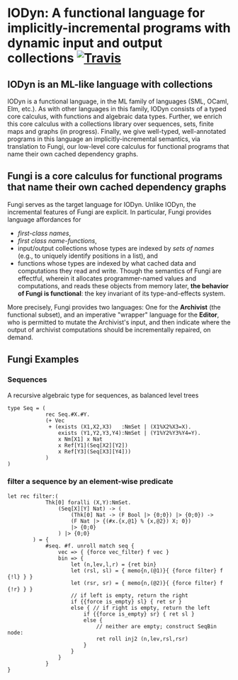 # IODyn: A functional language for implicitly-incremental programs with dynamic input and output collections [![Travis](https://api.travis-ci.org/cuplv/iodyn-lang.rust.svg?branch=master)](https://travis-ci.org/cuplv/iodyn-lang.rust)

## IODyn is an ML-like language with collections

IODyn is a functional language, in the ML family of languages (SML, OCaml, Elm, etc.).  As with other languages in this family, IODyn consists of a typed core calculus, with functions and algebraic data types.  Further, we enrich this core calculus with a collections library over sequences, sets, finite maps and graphs (in progress).  Finally, we give well-typed, well-annotated programs in this language an implicitly-incremental semantics, via translation to Fungi, our low-level core calculus for functional programs that name their own cached dependency graphs.

## Fungi is a core calculus for functional programs that name their own cached dependency graphs

Fungi serves as the target language for IODyn.  Unlike IODyn, the incremental features of Fungi are explicit.  In particular, Fungi provides language affordances for
 - _first-class names_, 
 - _first class name-functions_, 
 - input/output collections whose types are indexed by _sets of names_ (e.g., to uniquely identify positions in a list), and 
 - functions whose types are indexed by what cached data and computations they read and write.
 Though the semantics of Fungi are effectful, wherein it allocates programmer-named values and computations, and reads these objects from memory later, **the behavior of Fungi is functional**: the key invariant of its type-and-effects system.
 
 More precisely, Fungi provides two languages: One for the **Archivist** (the functional subset), and an imperative "wrapper" language for the **Editor**, who is permitted to mutate the Archivist's input, and then indicate where the output of archivist computations should be incrementally repaired, on demand.

## Fungi Examples

### Sequences

A recursive algebraic type for sequences, as balanced level trees

```text
type Seq = (
            rec Seq.#X.#Y.
            (+ Vec 
             + (exists (X1,X2,X3)   :NmSet | (X1%X2%X3=X).
                exists (Y1,Y2,Y3,Y4):NmSet | (Y1%Y2%Y3%Y4=Y).
                x Nm[X1] x Nat
                x Ref[Y1](Seq[X2][Y2])
                x Ref[Y3](Seq[X3][Y4]))
            )
)
```

### filter a sequence by an element-wise predicate

```text
let rec filter:(
            Thk[0] foralli (X,Y):NmSet.
                (Seq[X][Y] Nat) -> (
                    (Thk[0] Nat -> (F Bool |> {0;0}) |> {0;0}) ->
                    (F Nat |> {(#x.{x,@1} % {x,@2}) X; 0})
                    |> {0;0}
                ) |> {0;0}
        ) = {
            #seq. #f. unroll match seq {
                vec => { {force vec_filter} f vec }
                bin => {
                    let (n,lev,l,r) = {ret bin}
                    let (rsl, sl) = { memo{n,(@1)}{ {force filter} f {!l} } }
                    let (rsr, sr) = { memo{n,(@2)}{ {force filter} f {!r} } }
                    // if left is empty, return the right
                    if {{force is_empty} sl} { ret sr }
                    else { // if right is empty, return the left
                        if {{force is_empty} sr} { ret sl }
                        else {
                            // neither are empty; construct SeqBin node:
                            ret roll inj2 (n,lev,rsl,rsr)
                        }
                    }
                }
            }
}
```
